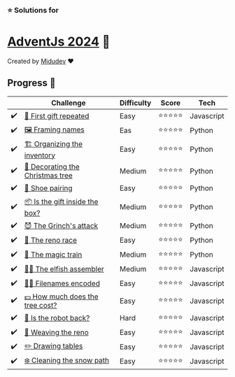 ### ⭐ Solutions for

# [AdventJs 2024](https://adventjs.dev/) 🎄

Created by [Midudev](https://twitter.com/midudev) ❤️

## Progress 📅

|     | Challenge                                                              | Difficulty | Score      | Tech       |
| --- | ---------------------------------------------------------------------- | ---------- | ---------- | ---------- |
| ✔️  | [🎁 First gift repeated](./1-first-gift-repeated/)                     | Easy       | ⭐⭐⭐⭐⭐ | Javascript |
| ✔️  | [🖼️ Framing names](./2-framing-names/)                                 | Eas        | ⭐⭐⭐⭐⭐ | Python     |
| ✔️  | [🏗️ Organizing the inventory](./3-organizing-the-inventory/)           | Easy       | ⭐⭐⭐⭐⭐ | Python     |
| ✔️  | [🎄 Decorating the Christmas tree](./4-decorating-the-christmas-tree/) | Medium     | ⭐⭐⭐⭐⭐ | Python     |
| ✔️  | [👞 Shoe pairing](./5-shoe-pairing/)                                   | Easy       | ⭐⭐⭐⭐⭐ | Python     |
| ✔️  | [📦 Is the gift inside the box?](./6-is-the-gift-inside-the-box/)      | Medium     | ⭐⭐⭐⭐⭐ | Python     |
| ✔️  | [😈 The Grinch's attack](./7-the-grinchs-attack/)                      | Medium     | ⭐⭐⭐⭐⭐ | Python     |
| ✔️  | [🦌 The reno race](./8-the-reno-race/)                                 | Easy       | ⭐⭐⭐⭐⭐ | Python     |
| ✔️  | [🚂 The magic train](./9-the-magic-train/)                             | Medium     | ⭐⭐⭐⭐⭐ | Python     |
| ✔️  | [🧑‍💻 The elfish assembler](./10-the-elfish-assembler/)                  | Medium     | ⭐⭐⭐⭐⭐ | Javascript |
| ✔️  | [🏴‍☠️ Filenames encoded](./11-filenames-encoded/)                        | Easy       | ⭐⭐⭐⭐⭐ | Javascript |
| ✔️  | [💵 How much does the tree cost? ](./12-how-much-does-the-tree-cost/)  | Easy       | ⭐⭐⭐⭐⭐ | Javascript |
| ✔️  | [🤖 Is the robot back? ](./13-is-the-robot-back/)                      | Hard       | ⭐⭐⭐⭐⭐ | Javascript |
| ✔️  | [🦌 Weaving the reno ](./14-Weaving-the-reno/)                         | Easy       | ⭐⭐⭐⭐⭐ | Javascript |
| ✔️  | [✏️ Drawing tables ](./15-drawing-tables/)                             | Easy       | ⭐⭐⭐⭐⭐ | Javascript |
| ✔️  | [❄️ Cleaning the snow path ](./16-cleaning-the-snow-path/)             | Easy       | ⭐⭐⭐⭐⭐ | Javascript |
